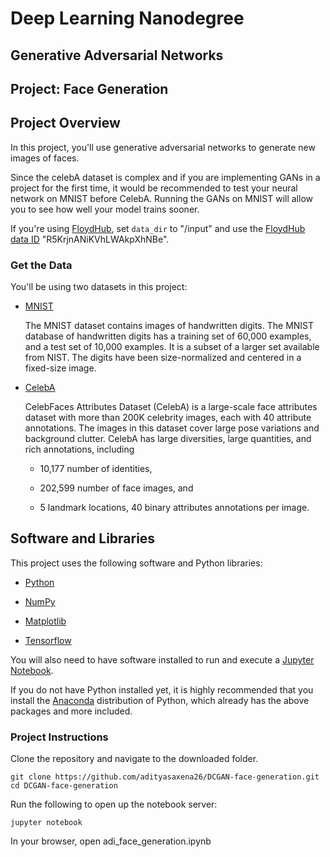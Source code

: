 # Deep Learning Nanodegree
## Generative Adversarial Networks
## Project: Face Generation

## Project Overview
In this project, you'll use generative adversarial networks to generate new images of faces.


Since the celebA dataset is complex and if you are implementing GANs in a project for the first time, it would be recommended to test your neural network on MNIST before CelebA.  Running the GANs on MNIST will allow you to see how well your model trains sooner.

If you're using [FloydHub](https://www.floydhub.com/), set `data_dir` to "/input" and use the [FloydHub data ID](http://docs.floydhub.com/home/using_datasets/) "R5KrjnANiKVhLWAkpXhNBe".

### Get the Data
You'll be using two datasets in this project:
- [MNIST](http://yann.lecun.com/exdb/mnist/)

  The MNIST dataset contains images of handwritten digits. The MNIST database of handwritten digits has a training set of 60,000 examples, and a test set of 10,000 examples. It is a subset of a larger set available from NIST. The digits have been size-normalized and centered in a fixed-size image.
- [CelebA](http://mmlab.ie.cuhk.edu.hk/projects/CelebA.html)

  CelebFaces Attributes Dataset (CelebA) is a large-scale face attributes dataset with more than 200K celebrity images, each with 40 attribute annotations. The images in this dataset cover large pose variations and background clutter. CelebA has large diversities, large quantities, and rich annotations, including

    - 10,177 number of identities,

    - 202,599 number of face images, and

    - 5 landmark locations, 40 binary attributes annotations per image.

## Software and Libraries
This project uses the following software and Python libraries:

* [Python](https://www.python.org/download/releases)

* [NumPy](http://www.numpy.org/)

* [Matplotlib](http://matplotlib.org/)

* [Tensorflow](https://www.tensorflow.org)

You will also need to have software installed to run and execute a
[Jupyter Notebook](http://ipython.org/notebook.html).

If you do not have Python installed yet, it is highly recommended
that you install the [Anaconda](http://continuum.io/downloads)
distribution of Python, which already has the above packages and more included.

### Project Instructions
Clone the repository and navigate to the downloaded folder.
  ```
  git clone https://github.com/adityasaxena26/DCGAN-face-generation.git
  cd DCGAN-face-generation
  ```
Run the following to open up the notebook server:
```  
jupyter notebook
```
In your browser, open adi_face_generation.ipynb

